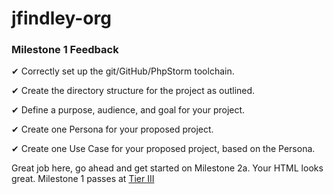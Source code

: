 # jfindley-org

### Milestone 1 Feedback

&#10004; Correctly set up the git/GitHub/PhpStorm toolchain.

&#10004; Create the directory structure for the project as outlined.

&#10004; Define a purpose, audience, and goal for your project.

&#10004; Create one Persona for your proposed project.

&#10004; Create one Use Case for your proposed project, based on the Persona.

Great job here, go ahead and get started on Milestone 2a. Your HTML looks great. Milestone 1 passes at [Tier III](https://bootcamp-coders.cnm.edu/projects/personal/rubric/)
